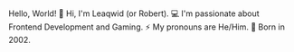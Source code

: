 Hello, World!
👋 Hi, I'm Leaqwid (or Robert).
💻 I'm passionate about Frontend Development and Gaming.
⚡ My pronouns are He/Him.
📅 Born in 2002.

<!---
Leaqwid/Leaqwid is a ✨ special ✨ repository because its `README.md` (this file) appears on your GitHub profile.
You can click the Preview link to take a look at your changes.
--->
